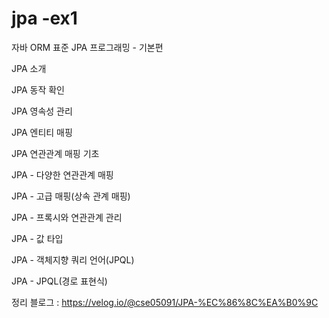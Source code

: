 # jpa -ex1
자바 ORM 표준 JPA 프로그래밍 - 기본편

JPA 소개

JPA 동작 확인

JPA 영속성 관리

JPA 엔티티 매핑

JPA 연관관계 매핑 기초

JPA - 다양한 연관관계 매핑

JPA - 고급 매핑(상속 관계 매핑)

JPA - 프록시와 연관관계 관리

JPA - 값 타입

JPA - 객체지향 쿼리 언어(JPQL)

JPA - JPQL(경로 표현식)

정리 블로그 : https://velog.io/@cse05091/JPA-%EC%86%8C%EA%B0%9C
